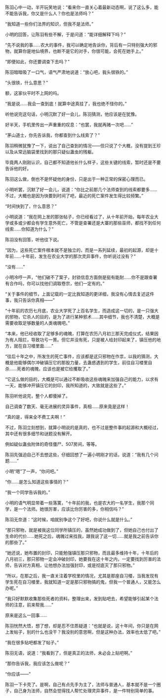 陈羽心中一动，半开玩笑地说：“看来你一直关心着最新动态啊，说了这么多，能不能告诉我，你又是什么人？你也是法师吗？”

“我知道一些你们法界的知识，但我不是法师。”

小明的回答，让陈羽有些不解，于是问道：“能详细解释下吗？”

“先不说我的事……农大的事件，我可以确定地告诉你，背后有一只特别强大的邪物，就算你是地仙境界，也断不是它的对手，你很可能，会死在她手上。”

“即便如此，你还要调查下去吗？”

陈羽暗暗吸了一口气，语气严肃地说道：“放心吧，我头很铁的。”

“头很铁，什么意思？”

额，这家伙平时不上网的吗。

“我是说……我会一查到底！就算中途真挂了，我也绝不怪你的。”

听他说完这句话，小明沉默了好一会儿，陈羽猜测，他应该是在犹豫。

好半天，手机里传出一声重重的叹息：“也罢，我就再赌一次吧……”

“茅山道士，你先告诉我，你都查到什么线索了？”

陈羽稍微犹豫了一下，说出了自己查到的情况——但只说了个大概，没有提到王珍以及从常远脑袋里找到的那只疑似蛊虫的残躯。

毕竟两人刚刚认识，自己都不知道他长什么样子，这些关键的线索，暂时还是不要告诉他的好。

陈羽这么做，倒也不是怀疑他的身份，只是出于一种正常的保密心理而已。

小明听罢，沉默了好一会儿，说道：“你比之前那几个法师查到的线索都要多……不过，大概也是因为快要到时间了吧，最近的死亡案件发生得比较频繁。”

“时间快到了，什么意思？”

小明说道：“我在网上发的那张帖子，你已经看过了，从十年前开始，每年农业大学或多或少都会有学生意外死亡，不管是查署还是大寨的那些巫师，都找不到任何线索……你知道为什么？”

陈羽没有回答，听他往下说。

“因为，这些死亡案件根本就不是独立的，而是一系列延续，最初的起源，却是十年前……十年前，发生在农业大学的那次灵异事件，你听说过没有？”

“没有……”

小明冷哼一声，“他们破不了案子，封锁信息方面倒是挺有能耐……你不是跟查署有合作吗，你可以找他们调取卷宗，他们一定有的。”

“关于事件的细节，上面记载的一定比我知道的更详细，我没有心情去复述这件事，我只告诉你真相——”

“十年前的农历七月底，农业大学死了上百名学生，而造成这一切的，是一只强大的邪物，它杀人的目的，是为了进行某种邪术……其中细节，我也不清楚，大概是需要收取足够数量的人类魂魄吧。”

“本来，他已经收取了足够多的魂魄，打算在农历八月初三那天完成仪式，结果因为有人阻拦，导致功亏一篑。但它并没有死，只是被人给封印起来了，镇压他的地方，就在自习楼里面……”

“往后十年之中，所发生的死亡事件，应该都是这只邪物在作祟，以我的猜测，大概是他能够偶尔冲破镇压它的那股力量，去蛊惑遇到的学生，前往自习楼里自杀……死者的魂魄，应该也是被它给攫取了。”

“它这么做的目的，大概是可以通过不断吸收这些魂魄来加强自己的能力，以求有一天，能够冲开镇压它的封印，我所知道的，大致就是这些了。”

陈羽听他说完，整个人都傻掉了。

自己调查了数天、毫无进展的灵异事件，真相……原来竟是这样！

“真的是，得来全不费工夫啊！”

不过，陈羽立刻想到，就算小明说的是真的，也不过是整件事的起源和大概经过，其中还有很多细节和谜题没有解开。

例如疑似蛊虫附体的奇怪僵尸、507房间，等等。

陈羽先强迫自己不去想这些，仔细回想了一遍小明刚才的话，说道：“我有几个问题……”

小明“嗯”了一声，“你问吧。”

“你……是怎么知道这些事情的？”

“我一个同学告诉我的。”

小明的语气明显带着一些落寞，“十年前的我，也是农大的一名学生，我那个同学，是一个法师。她很厉害，应该比你厉害的多，你相信吗？”

陈羽无奈道：“这时候，咱就别争这个了好吧，你说什么就是什么。”

“那只邪物，就是被我这位同学所镇压的，虽然她成功做到了，但她自己也付出了生命的代价……她死之后，魂魄过来找我，跟我说了这一切……就是我之前告诉你的那些了。”

“她还说，她布置的封印，只能勉强镇压那只邪物，而且最多维持十年，十年后的八月初三，那只邪物一定会冲破封印，她要我在这十年之内，一定要找到厉害的法师，告诉对方真相，让他想办法加强封印，或是彻底灭了那只邪物。”

“所以，在那之后，我一直关注着学校里的情况，尤其是那座自习楼，当我发现有学生死在自习楼里，我就知道一定是那只邪物搞的鬼，但我一个普通人，又能怎么办呢。”

“我只好默默收集那些死者的资料，整理出来，发到贴吧去，希望能够引起某个法师的注意，前来帮我……”

原来是这么一回事……

陈羽恍然大悟，想了想，却是忍不住质疑道：“也就是说，这十年间，你只是在网上发帖子，别的什么也没干？我没别的意思啊，但是这种办法，效率也太低了吧。”

“我在很多贴吧都发了帖子。”

陈羽无语，说道：“我看到了，但是真正的法师，未必会上贴吧啊。”

“那你告诉我，我应该怎么做呢？”

“你应该——”

陈羽一下卡壳了。是啊，自己有点先手为主了，法师与普通人，基本就不是一个圈子，自己身为法师，自然会觉得找人帮忙处理灵异事件，是一件特别简单的事。
